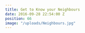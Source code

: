 ```yaml
---
title: Get to Know your Neighbours
date: 2016-09-28 22:54:00 Z
position: 66
image: "/uploads/Neighbours.jpg"
---
```


